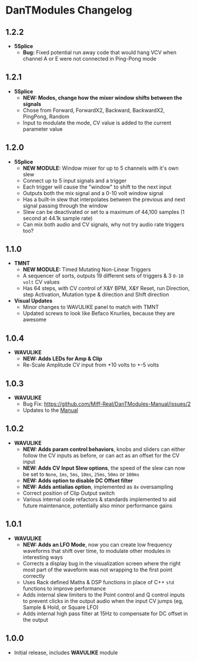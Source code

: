 # DanTModules Changelog

## 1.2.2

* **5Splice**
  * **Bug:** Fixed potential run away code that would hang VCV when channel A or E were not connected in Ping-Pong mode

## 1.2.1

* **5Splice**
  * **NEW: Modes, change how the mixer window shifts between the signals**
  * Chose from Forward, ForwardX2, Backward, BackwardX2, PingPong, Random
  * Input to modulate the mode, CV value is added to the current parameter value

## 1.2.0

* **5Splice**
  * **NEW MODULE:** Window mixer for up to 5 channels with it's own slew
  * Connect up to 5 input signals and a trigger
  * Each trigger will cause the "window" to shift to the next input
  * Outputs both the mix signal and a 0-10 volt window signal
  * Has a built-in slew that interpolates between the previous and next signal passing through the window
  * Slew can be deactivated or set to a maximum of 44,100 samples (1 second at 44.1k sample rate)
  * Can mix both audio and CV signals, why not try audio rate triggers too?

## 1.1.0

* **TMNT**
  * **NEW MODULE:** Timed Mutating Non-Linear Triggers
  * A sequencer of sorts, outputs 19 different sets of triggers & 3 `0-10 volt` CV values
  * Has 64 steps, with CV control of X&Y BPM, X&Y Reset, run Direction, step Activation, Mutation type & direction and Shift direction
* **Visual Updates**
  * Minor changes to WAVULIKE panel to match with TMNT
  * Updated screws to look like Befaco Knurlies, because they are awesome

## 1.0.4

* **WAVULIKE**
  * **NEW: Adds LEDs for Amp & Clip**
  * Re-Scale Amplitude CV input from +10 volts to +-5 volts

## 1.0.3

* **WAVULIKE**
  * Bug Fix: https://github.com/Miff-Real/DanTModules-Manual/issues/2
  * Updates to the [Manual](https://github.com/Miff-Real/DanTModules-Manual)

## 1.0.2

* **WAVULIKE**
  * **NEW: Adds param control behaviors**, knobs and sliders can either follow the CV inputs as before, or can act as an offset for the CV input
  * **NEW: Adds CV Input Slew options**, the speed of the slew can now be set to `None`, `1ms`, `5ms`, `10ms`, `25ms`, `50ms` or `100ms`
  * **NEW: Adds option to disable DC Offset filter**
  * **NEW: Adds antialias option**, implemented as `8x` oversampling
  * Correct position of Clip Output switch
  * Various internal code refactors & standards implemented to aid future maintenance, potentially also minor performance gains

## 1.0.1

* **WAVULIKE**
  * **NEW: Adds an LFO Mode**, now you can create low frequency waveforms that shift over time, to modulate other modules in interesting ways
  * Corrects a display bug in the visualization screen where the right most part of the waveform was not wrapping to the first point correctly
  * Uses Rack defined Maths & DSP functions in place of C++ `std` functions to improve performance
  * Adds internal slew limiters to the Point control and Q control inputs to prevent clicks in the output audio when the input CV jumps (eg, Sample & Hold, or Square LFO)
  * Adds internal high pass filter at 15Hz to compensate for DC offset in the output

## 1.0.0

* Initial release, includes **WAVULIKE** module
